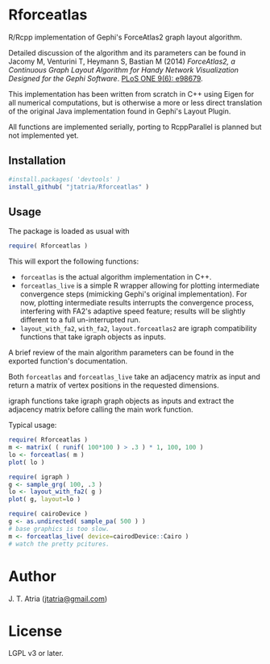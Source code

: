 # Rforceatlas

R/Rcpp implementation of Gephi's ForceAtlas2 graph layout algorithm.

Detailed discussion of the algorithm and its parameters can be found in Jacomy M, Venturini T,
Heymann S, Bastian M (2014) _ForceAtlas2, a Continuous Graph Layout Algorithm for Handy Network
Visualization Designed for the Gephi Software_.
[PLoS ONE 9(6): e98679](http://journals.plos.org/plosone/article?id=10.1371/journal.pone.0098679).

This implementation has been written from scratch in C++ using Eigen for all numerical computations,
but is otherwise a more or less direct translation of the original Java implementation found in
Gephi's Layout Plugin.

All functions are implemented serially, porting to RcppParallel is planned but not
implemented yet.

## Installation

```R
#install.packages( 'devtools' )
install_github( "jtatria/Rforceatlas" )
```

## Usage

The package is loaded as usual with

```R
require( Rforceatlas )
```

This will export the following functions:
* `forceatlas` is the actual algorithm implementation in C++.
* `forceatlas_live` is a simple R wrapper allowing for plotting intermediate convergence steps
  (mimicking Gephi's original implementation). For now, plotting intermediate results interrupts
  the convergence process, interfering with FA2's adaptive speed feature; results will be slightly
  different to a full un-interrupted run.
* `layout_with_fa2`, `with_fa2`, `layout.forceatlas2` are igraph compatibility functions that take
  igraph objects as inputs.

A brief review of the main algorithm parameters can be found in the exported function's
documentation.

Both `forceatlas` and `forceatlas_live` take an adjacency matrix as input and return a matrix of
vertex positions in the requested dimensions.

igraph functions take igraph graph objects as inputs and extract the adjacency matrix before calling
the main work function.

Typical usage:

```R
require( Rforceatlas )
m <- matrix( ( runif( 100*100 ) > .3 ) * 1, 100, 100 )
lo <- forceatlas( m )
plot( lo )

require( igraph )
g <- sample_grg( 100, .3 )
lo <- layout_with_fa2( g )
plot( g, layout=lo )

require( cairoDevice )
g <- as.undirected( sample_pa( 500 ) )
# base graphics is too slow.
m <- forceatlas_live( device=cairodDevice::Cairo )
# watch the pretty pcitures.
```

# Author

J. T. Atria (jtatria@gmail.com)

# License

LGPL v3 or later.
